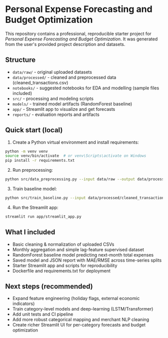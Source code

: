# Personal Expense Forecasting and Budget Optimization

This repository contains a professional, reproducible starter project for *Personal Expense Forecasting and Budget Optimization*.
It was generated from the user's provided project description and datasets.
## Structure
- `data/raw/` - original uploaded datasets
- `data/processed/` - cleaned and preprocessed data (cleaned_transactions.csv)
- `notebooks/` - suggested notebooks for EDA and modelling (sample files included)
- `src/` - processing and modeling scripts
- `models/` - trained model artifacts (RandomForest baseline)
- `app/` - Streamlit app to visualize and get forecasts
- `reports/` - evaluation reports and artifacts

## Quick start (local)
1. Create a Python virtual environment and install requirements:
```bash
python -m venv venv
source venv/bin/activate  # or venv\Scripts\activate on Windows
pip install -r requirements.txt
```
2. Run preprocessing:
```bash
python src/data_preprocessing.py --input data/raw --output data/processed/cleaned_transactions.csv
```
3. Train baseline model:
```bash
python src/train_baseline.py --input data/processed/cleaned_transactions.csv --output models/rf_monthly_total.pkl
```
4. Run the Streamlit app:
```bash
streamlit run app/streamlit_app.py
```

## What I included
- Basic cleaning & normalization of uploaded CSVs
- Monthly aggregation and simple lag-feature supervised dataset
- RandomForest baseline model predicting next-month total expenses
- Saved model and JSON report with MAE/RMSE across time-series splits
- Starter Streamlit app and scripts for reproducibility
- Dockerfile and requirements.txt for deployment

## Next steps (recommended)
- Expand feature engineering (holiday flags, external economic indicators)
- Train category-level models and deep-learning (LSTM/Transformer)
- Add unit tests and CI pipeline
- Add more robust categorical mapping and merchant NLP cleaning
- Create richer Streamlit UI for per-category forecasts and budget optimization
